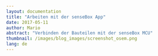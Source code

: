 ```yaml
---
layout: documentation
title: "Arbeiten mit der senseBox App"
date: 2017-05-11
author: Mario
abstract: "Verbinden der Bauteilen mit der senseBox MCU"
thumbnail: /images/blog_images/screenshot_osem.png
lang: de
---
```

